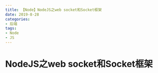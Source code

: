 ```yaml
---
title: 【Node】NodeJS之web socket和Socket框架
date: 2019-8-28
categories: 
- 后端
tags: 
- Node
- JS
---
```


# NodeJS之web socket和Socket框架